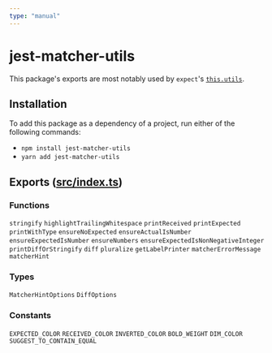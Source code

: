 ```yaml
---
type: "manual"
---
```


# jest-matcher-utils

This package's exports are most notably used by `expect`'s [`this.utils`](https://jestjs.io/docs/expect#thisutils).

## Installation

To add this package as a dependency of a project, run either of the following commands:

- `npm install jest-matcher-utils`
- `yarn add jest-matcher-utils`

## Exports ([src/index.ts](https://github.com/jestjs/jest/blob/HEAD/packages/jest-matcher-utils/src/index.ts))

### Functions

`stringify` `highlightTrailingWhitespace` `printReceived` `printExpected` `printWithType` `ensureNoExpected` `ensureActualIsNumber` `ensureExpectedIsNumber` `ensureNumbers` `ensureExpectedIsNonNegativeInteger` `printDiffOrStringify` `diff` `pluralize` `getLabelPrinter` `matcherErrorMessage` `matcherHint`

### Types

`MatcherHintOptions` `DiffOptions`

### Constants

`EXPECTED_COLOR` `RECEIVED_COLOR` `INVERTED_COLOR` `BOLD_WEIGHT` `DIM_COLOR` `SUGGEST_TO_CONTAIN_EQUAL`
